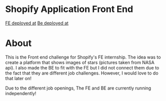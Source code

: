 # Shopify Application Front End

[FE deployed at](https://serene-bhabha-f4a04f.netlify.app/)
[Be deployed at](https://shopifybe.herokuapp.com/api)

# About
This is the Front end challenge for Shopify's FE internship. The idea was to create a platform that shows images of stars (pictures taken from NASA api). I also made the BE to fit with the FE but I did not connect them due to the fact that they are different job challenges. However, I would love to do that later on!

Due to the different job openings, The FE and BE are currently running independently!
